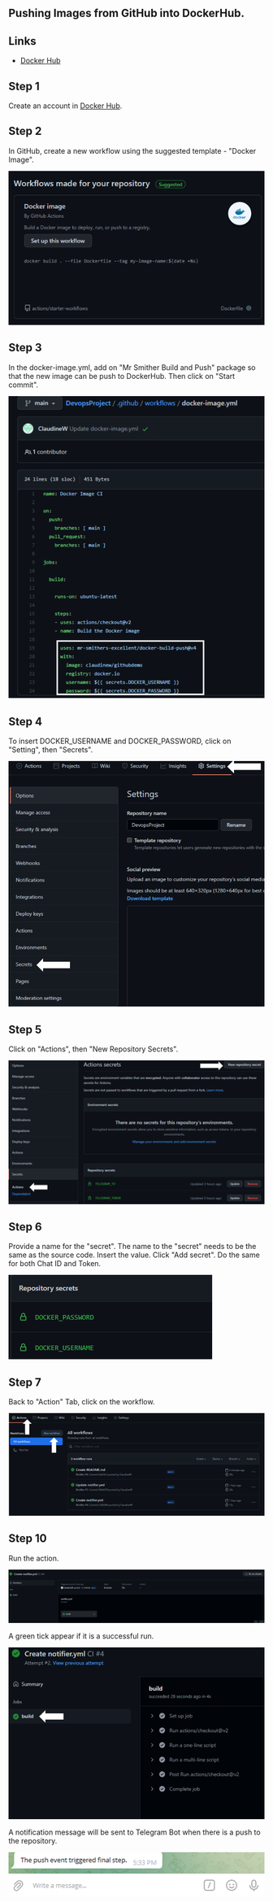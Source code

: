## Pushing Images from GitHub into DockerHub.

## Links

* [Docker Hub](https://hub.docker.com/)

## **Step 1**

Create an account in [Docker Hub](https://hub.docker.com/).

## **Step 2**

In GitHub, create a new workflow using the suggested template - "Docker Image".

![Docker Image](Images/DockerImageAction.png)

## **Step 3**

In the docker-image.yml, add on "Mr Smither Build and Push" package so that the new image can be push to DockerHub.
Then click on "Start commit".

![Mr Smither Build and Push](Images/MrSmithersPackage.png)

## **Step 4**

To insert DOCKER_USERNAME and DOCKER_PASSWORD, click on "Setting", then "Secrets".

![Setting Secret](Images/SettingSecrets.png)

## **Step 5**

Click on "Actions", then "New Repository Secrets".

![Insert source code](Images/newreposecret.png)

## **Step 6**

Provide a name for the "secret". The name to the "secret" needs to be the same as the source code.
Insert the value. Click "Add secret".
Do the same for both Chat ID and Token.

![Docker Secret](Images/DockerSecret.png)

## **Step 7**

Back to "Action" Tab, click on the workflow.

![Workflow](Images/actiontab.png)

## **Step 10**

Run the action.

![Run action](Images/run.png)


A green tick appear if it is a successful run.


![Successful run](Images/successfulrun2.png)


A notification message will be sent to Telegram Bot when there is a push to the repository.

![Telegram message](Images/telegrammessage.png)
